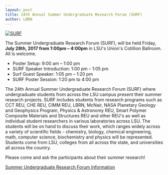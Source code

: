 ```yaml
---
layout: post
title: 24th Annual Summer Undergraduate Research Forum (SURF)
author: LBRN
---
```


[![SURF](/files/images/surf-poster.png)](/events/surf)

The Summer Undergraduate Research Forum (SURF), will be held Friday, **July 28th, 2017 from 1:00pm – 4:00pm** in LSU's Union's Cotillion Ballroom. All is welcome.

* Poster Setup: 9:00 am – 1:00 pm
* SURF Speaker Introduction: 1:00 pm – 1:05 pm
* Surf Guest Speaker: 1:05 pm – 1:20 pm
* SURF Poster Session: 1:20 pm to 4:00 pm

The 24th Annual Summer Undergraduate Research Forum (SURF) where undergraduate students from across the LSU campus present their summer research projects. SURF includes students from research programs such as CCT REU, CHE REU, CIMM REU, LBRN, McNair, NASA Planetary Geology and Geophysics Program, Physics & Astronomy REU, Smart Polymer Composite Materials and Structures REU and other REU's as well as individual student researchers in various laboratories across LSU. The students will be on hand to discuss their work, which ranges widely across a variety of scientific fields - chemistry, biology, chemical engineering, math, computer science, biochemistry and physics will be represented. Students come from LSU, colleges from all across the state, and universities all across the country.

Please come and ask the participants about their summer research!

<p><a href="/events/surf" class="btn btn-info" style="margin-bottom: 30px">Summer Undergraduate Research Forum Information</a>
<p class="text-error"></p>


